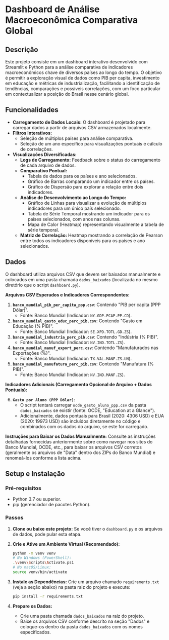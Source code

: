 # Dashboard de Análise Macroeconômica Comparativa Global

## Descrição

Este projeto consiste em um dashboard interativo desenvolvido com Streamlit e Python para a análise comparativa de indicadores macroeconômicos chave de diversos países ao longo do tempo. O objetivo é permitir a exploração visual de dados como PIB per capita, investimento em educação e métricas de industrialização, facilitando a identificação de tendências, comparações e possíveis correlações, com um foco particular em contextualizar a posição do Brasil nesse cenário global.

## Funcionalidades

* **Carregamento de Dados Locais:** O dashboard é projetado para carregar dados a partir de arquivos CSV armazenados localmente.
* **Filtros Interativos:**
    * Seleção de múltiplos países para análise comparativa.
    * Seleção de um ano específico para visualizações pontuais e cálculo de correlações.
* **Visualizações Diversificadas:**
    * **Logs de Carregamento:** Feedback sobre o status do carregamento de cada arquivo de dados.
    * **Comparativo Pontual:**
        * Tabela de dados para os países e ano selecionados.
        * Gráfico de Barras comparando um indicador entre os países.
        * Gráfico de Dispersão para explorar a relação entre dois indicadores.
    * **Análise de Desenvolvimento ao Longo do Tempo:**
        * Gráfico de Linhas para visualizar a evolução de múltiplos indicadores para um único país selecionado.
        * Tabela de Série Temporal mostrando um indicador para os países selecionados, com anos nas colunas.
        * Mapa de Calor (Heatmap) representando visualmente a tabela de série temporal.
    * **Matriz de Correlação:** Heatmap mostrando a correlação de Pearson entre todos os indicadores disponíveis para os países e ano selecionados.

## Dados

O dashboard utiliza arquivos CSV que devem ser baixados manualmente e colocados em uma pasta chamada `dados_baixados` (localizada no mesmo diretório que o script `dashboard.py`).

**Arquivos CSV Esperados e Indicadores Correspondentes:**

1.  **`banco_mundial_pib_per_capita_ppp.csv`**: Contendo "PIB per capita (PPP Dólar)".
    * Fonte: Banco Mundial (Indicador: `NY.GDP.PCAP.PP.CD`).
2.  **`banco_mundial_gasto_educ_perc_pib.csv`**: Contendo "Gasto em Educação (% PIB)".
    * Fonte: Banco Mundial (Indicador: `SE.XPD.TOTL.GD.ZS`).
3.  **`banco_mundial_industria_perc_pib.csv`**: Contendo "Indústria (% PIB)".
    * Fonte: Banco Mundial (Indicador: `NV.IND.TOTL.ZS`).
4.  **`banco_mundial_manuf_export_perc.csv`**: Contendo "Manufaturados nas Exportações (%)".
    * Fonte: Banco Mundial (Indicador: `TX.VAL.MANF.ZS.UN`).
5.  **`banco_mundial_manufatura_perc_pib.csv`**: Contendo "Manufatura (% PIB)".
    * Fonte: Banco Mundial (Indicador: `NV.IND.MANF.ZS`).

**Indicadores Adicionais (Carregamento Opcional de Arquivo + Dados Pontuais):**

6.  **`Gasto por Aluno (PPP Dólar)`**:
    * O script tentará carregar `ocde_gasto_aluno_ppp.csv` da pasta `dados_baixados` se existir (fonte: OCDE, "Education at a Glance").
    * Adicionalmente, dados pontuais para Brasil (2020: 4306 USD) e EUA (2020: 19973 USD) são incluídos diretamente no código e combinados com os dados do arquivo, se este for carregado.

**Instruções para Baixar os Dados Manualmente:**
Consulte as instruções detalhadas fornecidas anteriormente sobre como navegar nos sites do Banco Mundial, OCDE, etc., para baixar os arquivos CSV corretos (geralmente os arquivos de "Data" dentro dos ZIPs do Banco Mundial) e renomeá-los conforme a lista acima.

## Setup e Instalação

### Pré-requisitos

* Python 3.7 ou superior.
* pip (gerenciador de pacotes Python).

### Passos

1.  **Clone ou baixe este projeto:**
    Se você tiver o `dashboard.py` e os arquivos de dados, pode pular esta etapa.

2.  **Crie e Ative um Ambiente Virtual (Recomendado):**
    ```bash
    python -m venv venv
    # No Windows (PowerShell):
    .\venv\Scripts\Activate.ps1
    # No macOS/Linux:
    source venv/bin/activate
    ```

3.  **Instale as Dependências:**
    Crie um arquivo chamado `requirements.txt` (veja a seção abaixo) na pasta raiz do projeto e execute:
    ```bash
    pip install -r requirements.txt
    ```

4.  **Prepare os Dados:**
    * Crie uma pasta chamada `dados_baixados` na raiz do projeto.
    * Baixe os arquivos CSV conforme descrito na seção "Dados" e coloque-os dentro da pasta `dados_baixados` com os nomes especificados.

